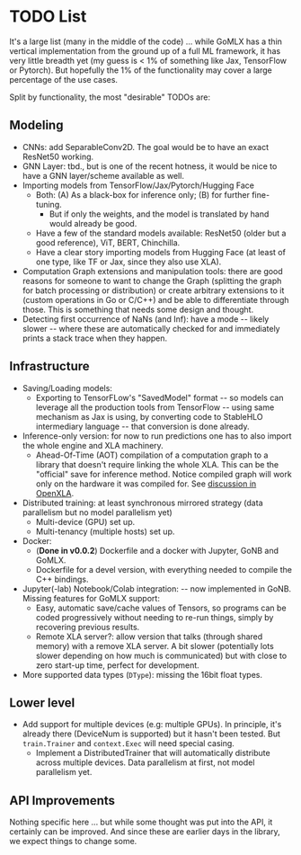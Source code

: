 # TODO List

It's a large list (many in the middle of the code) ... while GoMLX has a thin vertical implementation from the ground 
up of a full ML framework, it has very little breadth yet (my guess is < 1% of something like Jax, TensorFlow or
Pytorch). But hopefully the 1% of the functionality may cover a large percentage of the use cases.

Split by functionality, the most "desirable" TODOs are:

## Modeling

* CNNs: add SeparableConv2D. The goal would be to have an exact ResNet50 working.
* GNN Layer: tbd., but is one of the recent hotness, it would be nice to have a GNN layer/scheme available as well.
* Importing models from TensorFlow/Jax/Pytorch/Hugging Face
  * Both: (A) As a black-box for inference only; (B) for further fine-tuning.
    * But if only the weights, and the model is translated by hand would already be good.
  * Have a few of the standard models available: ResNet50 (older but a good reference), ViT, BERT, Chinchilla.
  * Have a clear story importing models from Hugging Face (at least of one type, like TF or Jax, since they
    also use XLA).
* Computation Graph extensions and manipulation tools: there are good reasons for someone to want to 
  change the Graph (splitting the graph for batch processing or distribution) or create arbitrary 
  extensions to it (custom operations in Go or C/C++) and be able to differentiate through those. 
  This is something that needs some design and thought.
* Detecting first occurrence of NaNs (and Inf): have a mode -- likely slower -- where these are automatically checked
  for and immediately prints a stack trace when they happen.

## Infrastructure

* Saving/Loading models:
  * Exporting to TensorFLow's "SavedModel" format -- so models can leverage all the production tools
    from TensorFlow -- using same mechanism as Jax is using, by converting code to StableHLO intermediary
    language -- that conversion is done already.
* Inference-only version: for now to run predictions one has to also import the whole engine and XLA machinery. 
  * Ahead-Of-Time (AOT) compilation of a computation graph to a library that doesn't require linking 
    the whole XLA. This can be the "official" save for inference method. Notice compiled graph will
    work only on the hardware it was compiled for. See [discussion in OpenXLA](https://groups.google.com/a/openxla.org/g/openxla-discuss/c/0RXscLOHWtc).
* Distributed training: at least synchronous mirrored strategy (data parallelism but no model parallelism yet) 
  * Multi-device (GPU) set up.
  * Multi-tenancy (multiple hosts) set up.
* Docker:
  * (**Done in v0.0.2**) Dockerfile and a docker with Jupyter, GoNB and GoMLX.
  * Dockerfile for a devel version, with everything needed to compile the C++ bindings.
* Jupyter(-lab) Notebook/Colab integration: -- now implemented in GoNB. Missing features for GoMLX support:
  * Easy, automatic save/cache values of Tensors, so programs can be coded progressively without needing
    to re-run things, simply by recovering previous results.
  * Remote XLA server?: allow version that talks (through shared memory) with a remove XLA server. A bit
    slower (potentially lots slower depending on how much is communicated) but with close to zero
    start-up time, perfect for development.
* More supported data types (`DType`): missing the 16bit float types.

## Lower level
* Add support for multiple devices (e.g: multiple GPUs). In principle, it's already there (DeviceNum is supported)
  but it hasn't been tested. But `train.Trainer` and `context.Exec` will need special casing.
  * Implement a DistributedTrainer that will automatically distribute across multiple devices. Data 
    parallelism at first, not model parallelism yet.

## API Improvements

Nothing specific here ... but while some thought was put into the API, it certainly can be improved.
And since these are earlier days in the library, we expect things to change some.
